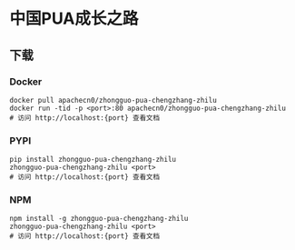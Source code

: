 # 中国PUA成长之路

## 下载

### Docker

```
docker pull apachecn0/zhongguo-pua-chengzhang-zhilu
docker run -tid -p <port>:80 apachecn0/zhongguo-pua-chengzhang-zhilu
# 访问 http://localhost:{port} 查看文档
```

### PYPI

```
pip install zhongguo-pua-chengzhang-zhilu
zhongguo-pua-chengzhang-zhilu <port>
# 访问 http://localhost:{port} 查看文档
```

### NPM

```
npm install -g zhongguo-pua-chengzhang-zhilu
zhongguo-pua-chengzhang-zhilu <port>
# 访问 http://localhost:{port} 查看文档
```